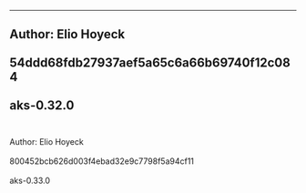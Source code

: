 
-------------------------------------------------------------
Author: Elio Hoyeck <br></br>
 54ddd68fdb27937aef5a65c6a66b69740f12c084<br></br>
 aks-0.32.0<br></br>
-------------------------------------------------------------
Author: Elio Hoyeck <br></br>
 800452bcb626d003f4ebad32e9c7798f5a94cf11<br></br>
 aks-0.33.0<br></br>
